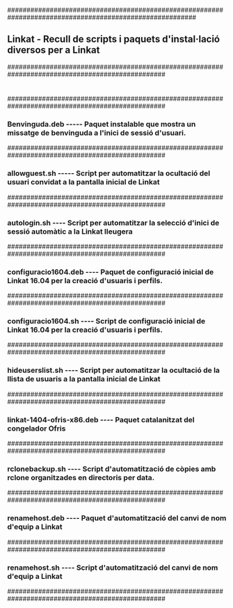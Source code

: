 #########################################################################################################
##    Linkat - Recull de scripts i paquets d'instal·lació diversos per a Linkat   
#################################################################################################
#
#################################################################################################
### Benvinguda.deb  ----- Paquet instalable que mostra un missatge de benvinguda a l'inici de sessió d'usuari.
#################################################################################################
### allowguest.sh  ----- Script per automatitzar la ocultació del usuari convidat a la pantalla inicial de Linkat 
#################################################################################################
### autologin.sh  ----  Script per automatitzar la selecció d'inici de sessió automàtic a la Linkat lleugera
#################################################################################################
### configuracio1604.deb  ----  Paquet de configuració inicial de Linkat 16.04 per la creació d'usuaris i perfils.
#################################################################################################
### configuracio1604.sh  ----  Script de configuració inicial de Linkat 16.04 per la creació d'usuaris i perfils. 	
#################################################################################################
### hideuserslist.sh  ----  Script per automatitzar la ocultació de la llista de usuaris a la pantalla inicial de Linkat 	
#################################################################################################
### linkat-1404-ofris-x86.deb  ----  Paquet catalanitzat del congelador Ofris 	
#################################################################################################
### rclonebackup.sh  ----  Script d'automatització de còpies amb rclone organitzades en directoris per data. 	
#################################################################################################
### renamehost.deb  ----  Paquet d'automatització del canvi de nom d'equip a Linkat 	
#################################################################################################
### renamehost.sh  ----  Script d'automatització del canvi de nom d'equip a Linkat 	
#################################################################################################

